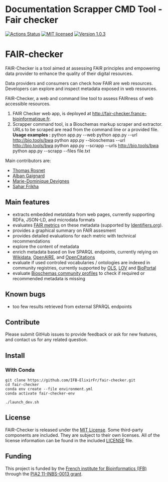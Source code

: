 # Documentation Scrapper CMD Tool - Fair checker

[![Actions Status](https://github.com/IFB-ElixirFr/fair-checker/workflows/Build%20and%20test/badge.svg)](https://github.com/IFB-ElixirFr/fair-checker/actions) [![MIT licensed](https://img.shields.io/badge/license-MIT-blue.svg)](LICENSE) [![Version 1.0.3](https://img.shields.io/badge/version-v1.0.3-blue)]()


# FAIR-checker
FAIR-Checker is a tool aimed at assessing FAIR principles and empowering data provider to enhance the quality of their digital resources.

Data providers and consumers can check how FAIR are web resources. Developers can explore and inspect metadata exposed in web resources.

FAIR-Checker, a web and command line tool to assess FAIRness of web accessible resources.

1. FAIR Checker web app, is deployed at http://fair-checker.france-bioinformatique.fr. 
1. Scrapper command tool, is a Bioschemas markup scraper and extractor. URLs to be scraped are read from the command line or a provided file.
    **Usage examples :**
        python app.py --web
        python app.py --url http://bio.tools/bwa
        python app.py --bioschemas --url http://bio.tools/bwa
        python app.py --scrapp --urls http://bio.tools/bwa
        python app.py --scrapp --files file.txt

Main contributors are: 
- [Thomas Rosnet](https://github.com/thomasrosnet)
- [Alban Gaignard](https://github.com/albangaignard)
- [Marie-Dominique Devignes](https://members.loria.fr/MDDevignes/)
- [Sahar Frikha](https://github.com/sahar-frikha)

## Main features
- extracts embedded metatdata from web pages, currently supporting RDFa, JSON-LD, and microdata formats
- evaluates [FAIR metrics](https://www.go-fair.org/fair-principles/) on these metadata (supported by [Identifiers.org](https://www.identifiers.org)). 
- provides a graphical summary on FAIR assesment 
- provides detailed evaluations for each metric with technical recommendations
- explore the content of metadata
- enrich metadata based on live SPARQL endpoints, currently relying on [Wikidata](https://www.wikidata.org), [OpenAIRE](https://graph.openaire.eu/develop/), and [OpenCitations](https://opencitations.net)
- evaluate if used controled vocabularies / ontologies are indexed in community registries, currently supported by [OLS](https://www.ebi.ac.uk/ols), [LOV](https://lov.linkeddata.es/dataset/lov/) and [BioPortal](https://bioportal.bioontology.org)
- evaluate [Bioschemas community profiles](https://bioschemas.org/profiles/) to check if required or recommended metadata is missing

## Known bugs
- too few results retrieved from external SPARQL endpoints

## Contribute
Please submit GitHub issues to provide feedback or ask for new features, and contact us for any related question.


## Install
### With Conda 
```
git clone https://github.com/IFB-ElixirFr/fair-checker.git
cd fair-checker
conda env create --file environment.yml
conda activate fair-checker-env

./launch_dev.sh
```

## License
FAIR-Checker is released under the [MIT License](LICENSE). Some third-party components are included. They are subject to their own licenses. All of the license information can be found in the included [LICENSE](LICENSE) file.

## Funding
This project is funded by the [French institute for Bioinformatics (IFB)](https://france-bioinformatique.fr/) through the [PIA2 11-INBS-0013 grant](https://anr.fr/ProjetIA-11-INBS-0013).